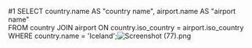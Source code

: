 #1 
SELECT country.name AS "country name", airport.name AS "airport name"  
FROM country JOIN airport ON country.iso_country = airport.iso_country  
WHERE country.name = 'Iceland';![Screenshot (77).png](..%2F..%2FOneDrive%2FPictures%2FScreenshots%2FScreenshot%20%2877%29.png)